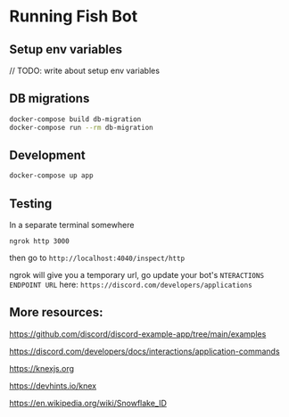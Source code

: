 # Running Fish Bot

## Setup env variables

// TODO: write about setup env variables

## DB migrations

```bash
docker-compose build db-migration
docker-compose run --rm db-migration
```

## Development

```bash
docker-compose up app
```

## Testing

In a separate terminal somewhere

```
ngrok http 3000
```

then go to `http://localhost:4040/inspect/http`

ngrok will give you a temporary url, go update your bot's `NTERACTIONS ENDPOINT URL` here: `https://discord.com/developers/applications`

## More resources:

https://github.com/discord/discord-example-app/tree/main/examples

https://discord.com/developers/docs/interactions/application-commands

https://knexjs.org

https://devhints.io/knex

https://en.wikipedia.org/wiki/Snowflake_ID

